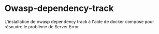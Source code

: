 # Owasp-dependency-track
L'installation de owasp dependency track à l'aide de docker compose pour résoudre le problème de Server Error 

